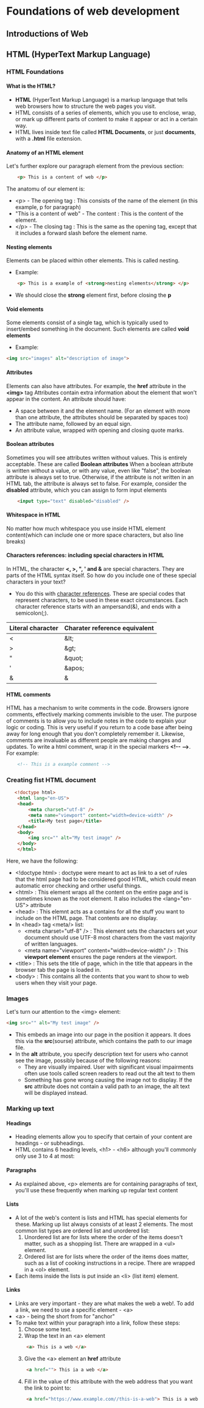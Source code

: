 # Foundations of web development

## Introductions of Web

## HTML (HyperText Markup Language)

### HTML Foundations 

#### What is the HTML?
- **HTML** (HyperText Markup Language) is a markup language that tells web browsers how to structure the web pages you visit. 
- HTML consists of a series of elements, which you use to enclose, wrap, or mark up different parts of content to make it appear or act in a certain way. 
- HTML lives inside text file called **HTML Documents**, or just **documents**, with a **.html** file extension.

#### Anatomy of an HTML element 
Let's further explore our paragraph element from the previous section:
```html
    <p> This is a content of web </p>
```
The anatomu of our element is:
- \<p> \- The opening tag : This consists of the name of the element (in this example, p for paragraph)
- "This is a content of web" \- The content : This is the content of the element. 
- \</p> \- The closing tag : This is the same as the opening tag, except that it includes a forward slash before the element name.

#### Nesting elements
Elements can be placed within other elements. This is called nesting. 
- Example: 
```html
    <p> This is a example of <strong>nesting elements</strong> </p>
```
- We should close the **strong** element first, before closing the **p**
#### Void elements
Some elements consist of a single tag, which is typically used to insert/embed something in the document. Such elements are called **void elements**
- Example:
```html
<img src="images" alt="description of image">
```

#### Attributes
Elements can also have attributes. For example, the **href** attribute in the **\<img>** tag
Attributes contain extra information about the element that won't appear in the content. 
An attribute should have:
- A space between it and the element name. (For an element with more than one attribute, the attributes should be separated by spaces too)
- The attribute name, followed by an equal sign.
- An attribute value, wrapped with opening and closing quote marks.

#### Boolean attributes
Sometimes you will see attributes written without values. This is entirely acceptable. These are called **Boolean attributes** 
When a boolean attribute is written without a value, or with any value, even like "false", the boolean attribute is always set to true. Otherwise, if the attribute is not written in an HTML tab, the attribute is always set to false.
For example, consider the **disabled** attribute, which you can assign to form input elements
```html
    <input type="text" disabled="disabled" />
```

#### Whitespace in HTML
No matter how much whitespace you use inside HTML element content(which can include one or more space characters, but also line breaks) 

#### Characters references: including special characters in HTML
In HTML, the character **<, >, ", ' and &** are special characters. They are parts of the HTML syntax itself. So how do you include one of these special characters in your text? 
- You do this with [character references](https://developer.mozilla.org/en-US/docs/Glossary/Character_reference "The list characters reference"). These are special codes that represent characters, to be used in these exact circumstances. Each character reference starts with an ampersand(&), and ends with a semicolon(;).

|Literal character | Charater reference equivalent |
|------------------|-------------------------------|
|< | \&lt;|
|> | \&gt;|
|" | \&quot;|
|' | \&apos;|
|& | &amp;|

#### HTML comments
HTML has a mechanism to write comments in the code. Browsers ignore comments, effectively marking comments invisible to the user. The purpose of comments is to allow you to include notes in the code to explain your logic or coding. This is very useful if you return to a code base after being away for long enough that you don't completely remember it. Likewise, comments are invaluable as different people are making changes and updates.
To write a html comment, wrap it in the special markers **\<!-- -->**. For example:
```html
    <!-- This is a example comment -->
```



### Creating fist HTML document
```html
   <!doctype html>
    <html lang="en-US">
    <head>
        <meta charset="utf-8" />
        <meta name="viewport" content="width=device-width" />
        <title>My test page</title>
    </head>
    <body>
        <img src="" alt="My test image" />
    </body>
    </html> 
```
Here, we have the following:
- \<!doctype html> : doctype were meant to act as link to a set of rules that the html page had to be considered good HTML, which could mean automatic error checking and orther useful things.
- \<html></html> : This element wraps all the content on the entire page and is sometimes known as the root element. It also includes the <lang="en-US"> attribute
- \<head></head> : This elemnt acts as a contains for all the stuff you want to include on the HTML page. That contents are no display.
- In \<head> tag \<meta/> list:
    - \<meta charset="utf-8" /> : This element sets the characters set your document should use UTF-8 most characters from the vast majority of written languages.
    - \<meta name="viewport" content="width=device-width" /> : This **viewport element** ensures the page renders at the viewport.
- \<title></title> : This sets the title of page, which in the title that appears in the browser tab the page is loaded in.
- \<body></body> : This contains all the contents that you want to show to web users when they visit your page.
 
### Images

Let's turn our attention to the \<img> element:
```html
<img src="" alt="My test image" />
```
- This embeds an image into our page in the position it appears. It does this via the **src**(sourse) attribute, which contains the path to our image file.
- In the **alt** attribute, you specify description text for users who cannot see the image, possibly because of the following reasons:
    - They are visually impaired. User with significant visual impairments often use tools called screen readers to read out the alt text to them
    - Something has gone wrong causing the image not to display. If the **src** attribute does not contain a valid path to an image, the alt text will be displayed instead.

### Marking up text
#### Headings
- Heading elements allow you to specify that certain of your content are headings \- or subheadings. 
- HTML contains 6 heading levels, \<h1> \- \<h6> although you'll commonly only use 3 to 4 at most:

#### Paragraphs
- As explained above, \<p> elements are for containing paragraphs of text, you'll use these frequently when marking up regular text content

#### Lists
- A lot of the web's content is lists and HTML has special elements for these. Marking up list always consists of at least 2 elements. The most common list types are ordered list and unordered list:
    1. Unordered list are for lists where the order of the items doesn't matter, such as a shopping list. There are wrapped in a \<ul> element.
    2. Ordered list are for lists where the order of the items does matter, such as a list of cooking instructions in a recipe. There are wrapped in a \<ol> element.
- Each items inside the lists is put inside an \<li> (list item) element.

#### Links
- Links are very important \- they are what makes the web a web!. To add a link, we need to use a specific element \- \<a>
- \<a> \- being the short from for "anchor" 
- To make text within your paragraph into a link, follow these steps:
    1. Choose some text. 
    2. Wrap the text in an \<a> element
    ```html
        <a> This is a web </a>
    ```
    3. Give the \<a> element an **href** attribute
    ```html
        <a href=""> This ia a web </a>
    ```
    4. Fill in the value of this attribute with the web address that you want the link to point to:
    ```html
        <a href="https://www.example.com//this-is-a-web"> This is a web </a>
    ```
    

